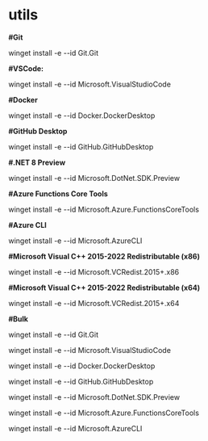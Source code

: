 # utils

**#Git**

winget install -e --id Git.Git

**#VSCode:**

winget install -e --id Microsoft.VisualStudioCode

**#Docker**

winget install -e --id Docker.DockerDesktop

**#GitHub Desktop**

winget install -e --id GitHub.GitHubDesktop

**#.NET 8 Preview**

winget install -e --id Microsoft.DotNet.SDK.Preview

**#Azure Functions Core Tools**

winget install -e --id Microsoft.Azure.FunctionsCoreTools

**#Azure CLI**

winget install -e --id Microsoft.AzureCLI

**#Microsoft Visual C++ 2015-2022 Redistributable (x86)**

winget install -e --id Microsoft.VCRedist.2015+.x86

**#Microsoft Visual C++ 2015-2022 Redistributable (x64)**

winget install -e --id Microsoft.VCRedist.2015+.x64

**#Bulk**

winget install -e --id Git.Git

winget install -e --id Microsoft.VisualStudioCode

winget install -e --id Docker.DockerDesktop

winget install -e --id GitHub.GitHubDesktop

winget install -e --id Microsoft.DotNet.SDK.Preview

winget install -e --id Microsoft.Azure.FunctionsCoreTools

winget install -e --id Microsoft.AzureCLI
